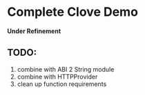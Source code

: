 # Complete Clove Demo

**Under Refinement**

## TODO:

1. combine with ABI 2 String module
2. combine with HTTPProvider
3. clean up function requirements
